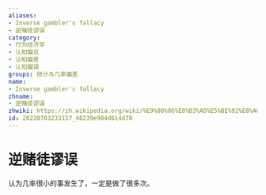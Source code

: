 ```yaml
---
aliases:
- Inverse gambler's fallacy
- 逆赌徒谬误
category:
- 行为经济学
- 认知偏见
- 认知偏差
- 认知偏误
groups: 统计与几率偏差
name:
- Inverse gambler's fallacy
zhname:
- 逆赌徒谬误
zhwiki: https://zh.wikipedia.org/wiki/%E9%80%86%E8%B3%AD%E5%BE%92%E8%AC%AC%E8%AA%A4
id: 20220703233157_48239e904d614d78
---
```


# 逆赌徒谬误

认为几率很小的事发生了，一定是做了很多次。
